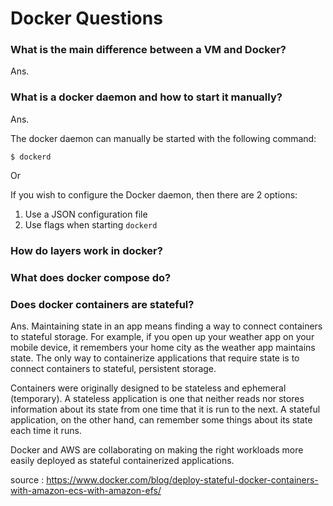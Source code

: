 # Docker Questions

### What is the main difference between a VM and Docker?

Ans. 

### What is a docker daemon and how to start it manually?

Ans. 

The docker daemon can manually be started with the following command:

<code>$ dockerd </code>

Or

If you wish to configure the Docker daemon, then there are 2 options:

1. Use a JSON configuration file
2. Use flags when starting <code>dockerd</code>

### How do layers work in docker?

### What does docker compose do?

### Does docker containers are stateful?

Ans. 
Maintaining state in an app means finding a way to connect containers to stateful storage. For example, if you open up your weather app on your mobile device, it remembers your home city as the weather app maintains state. The only way to containerize applications that require state is to connect containers to stateful, persistent storage.

Containers were originally designed to be stateless and ephemeral (temporary). A stateless application is one that neither reads nor stores information about its state from one time that it is run to the next. A stateful application, on the other hand, can remember some things about its state each time it runs.

Docker and AWS are collaborating on making the right workloads more easily deployed as stateful containerized applications. 

source : https://www.docker.com/blog/deploy-stateful-docker-containers-with-amazon-ecs-with-amazon-efs/



